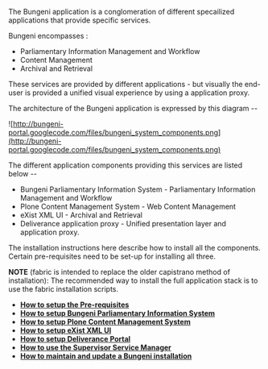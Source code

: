 The Bungeni application is a conglomeration of different specailized applications that provide specific services.

Bungeni encompasses :
  * Parliamentary Information Management and Workflow
  * Content Management
  * Archival and Retrieval

These services are provided by different applications - but visually the end-user is provided a unified visual experience by using a application proxy.

The architecture of the Bungeni application is expressed by this diagram --

![http://bungeni-portal.googlecode.com/files/bungeni_system_components.png](http://bungeni-portal.googlecode.com/files/bungeni_system_components.png)

The different application components providing this services are listed below --
  * Bungeni Parliamentary Information System - Parliamentary Information Management and Workflow
  * Plone Content Management System - Web Content Management
  * eXist XML UI - Archival and Retrieval
  * Deliverance application proxy - Unified presentation layer and application proxy.

The installation instructions here describe how to install all the components.
Certain pre-requisites need to be set-up for installing all three.

**NOTE** (fabric is intended to replace the older capistrano method of installation):
The recommended way to install the full application stack is to use the fabric installation scripts.

  * **[How to setup the Pre-requisites](Install_PreRequisites_Fabric.md)**
  * **[How to setup Bungeni Parliamentary Information System](Install_Bungeni_Fabric.md)**
  * **[How to setup Plone Content Management System](Install_Plone_Fabric.md)**
  * **[How to setup eXist XML UI](Install_eXistdb_Fabric.md)**
  * **[How to setup Deliverance Portal](Install_DeliverancePortal_Fabric.md)**
  * **[How to use the Supervisor Service Manager](HowTo_SupervisorServiceManager.md)**
  * **[How to maintain and update a Bungeni installation](HowTo_MaintainAndUpdateInstallation.md)**


